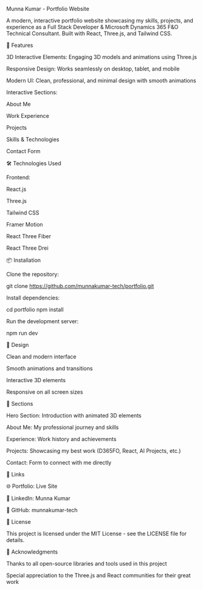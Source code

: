 Munna Kumar - Portfolio Website

A modern, interactive portfolio website showcasing my skills, projects, and experience as a Full Stack Developer & Microsoft Dynamics 365 F&O Technical Consultant. Built with React, Three.js, and Tailwind CSS.

🚀 Features

3D Interactive Elements: Engaging 3D models and animations using Three.js

Responsive Design: Works seamlessly on desktop, tablet, and mobile

Modern UI: Clean, professional, and minimal design with smooth animations

Interactive Sections:

About Me

Work Experience

Projects

Skills & Technologies

Contact Form

🛠️ Technologies Used

Frontend:

React.js

Three.js

Tailwind CSS

Framer Motion

React Three Fiber

React Three Drei

📦 Installation

Clone the repository:

git clone https://github.com/munnakumar-tech/portfolio.git


Install dependencies:

cd portfolio
npm install


Run the development server:

npm run dev

🎨 Design

Clean and modern interface

Smooth animations and transitions

Interactive 3D elements

Responsive on all screen sizes

📱 Sections

Hero Section: Introduction with animated 3D elements

About Me: My professional journey and skills

Experience: Work history and achievements

Projects: Showcasing my best work (D365FO, React, AI Projects, etc.)

Contact: Form to connect with me directly

🔗 Links

🌐 Portfolio: Live Site

💼 LinkedIn: Munna Kumar

🐙 GitHub: munnakumar-tech

📝 License

This project is licensed under the MIT License - see the LICENSE file for details.

🙏 Acknowledgments

Thanks to all open-source libraries and tools used in this project

Special appreciation to the Three.js and React communities for their great work
